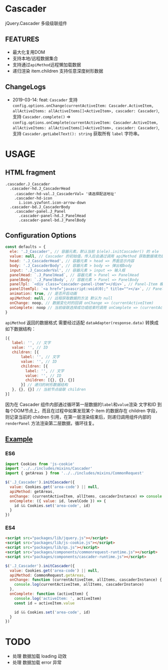 # Cascader

jQuery.Cascader 多级级联组件

## FEATURES

* 最大化复用DOM
* 支持本地/远程数据集合
* 支持通过`apiMethod`远程懒加载数据
* 递归渲染 item.children 支持任意深度树形数据

## ChangeLogs

+ 2019-03-14: feat: `Cascader` 支持 `config.options.onChange(currentActiveItem: Cascader.ActiveItem, allActiveItems: allActiveItems[]<ActiveItem>, cascader: Cascader)`, 支持 `Cascader.complete()` => `config.options.onComplete(currentActiveItem: Cascader.ActiveItem, allActiveItems: allActiveItems[]<ActiveItem>, cascader: Cascader)`, 支持 `Cascader.getLabelText(): string` 获取所有 `label` 字符串。


# USAGE

## HTML fragment

```pug
.cascader.J_Cascader
  .cascader-hd.J_CascaderHead
    .cascader-hd-val.J_CascaderVal= '请选择配送地址'
    .cascader-hd-icon
      i.icon.yzwfont.icon-arrow-down
  .cascader-bd.J_CascaderBody
    .cascader-panel.J_Panel
      .cascader-panel-hd.J_PanelHead
      .cascader-panel-bd.J_PanelBody
```

## Configuration Options

```js
const defaults = {
  ele: '.J_Cascader', // 容器元素，默认当前 $(ele).initCascader() 的 ele
  value: null, // Cascader 的初始值，传入后会通过调用 apiMethod 获取数据填充级联选择器容器内部 DOM
  head: '.J_CascaderHead', // 容器元素 > head => 界面显示内容
  body: '.J_CascaderBody', // 容器元素 > body => 弹出框body
  input: '.J_CascaderVal', // 容器元素 > input => 输入框
  panelHead: `.J_PanelHead`, // 容器元素 > Panel => PanelHead
  panelBody: `.J_PanelBody`, // 容器元素 > Panel => PanelBody
  panelTpl: `<div class="cascader-panel-item"></div>`, // Panel-Item 模版字符串
  panelItemTpl: `<a href="javascript:void(0);" title=""></a>`, // Panel-Item-Anchor 模版字符串
  animation: true, // 是否开启动画
  apiMethod: null, // 远程获取数据的方法 默认为 null
  onChange: noop, // 数据变化时的回调 onChange => (currentActiveItem)
  onComplete: noop // 当前级联选择成功或结束时调用 onComplete => (currentActiveItem: ActiveItem, allActiveItems: allActiveItems[]<ActiveItem>)
}
```

`apiMethod` 返回的数据格式 需要经过适配 `dataAdapter(response.data)` 转换成如下数据结构：

```js
[{
   label: '', // 文字
   value: '', // ID
   children: [{
       label: '', // 文字
       value: '', // ID
       children: [{
         label: '', // 文字
         value: '', // ID
         children: [{}, {}, {}]
       }] // 递归的树形数据结构
   }, {}, {}] // 当前节点级联 children
}]
```

因为在 Cascader 组件内部通过循环第一层数据的`label`和`value`渲染 文字和ID 到每个DOM节点上，而且在过程中如果发现某个 item 的数据存在 children 字段，则记录当前的 children 引用，在第一层渲染结束后，则递归调用组件内部的 `renderPanel` 方法渲染第二层数据，循环往复。

## [Example]('../../../pages/search/index.js')

### ES6
```js
import Cookies from 'js-cookie'
import '../../includes/mixins/Cascader'
import { getAreas } from '../../includes/mixins/CommonRequest'

$('.J_Cascader').initCascader({
  value: Cookies.get('area-code') || null,
  apiMethod: getAreas,
  onChange: (currentActiveItem, allItems, cascaderInstance) => console.log(currentActiveItem, allItems, cascaderInstance),
  onComplete: ({ value: id, levelCode }) => {
    id && Cookies.set('area-code', id)
  }
})
```

### ES4

```HTML
<script src="packages/lib/jquery.js"></script>
<script src="packages/lib/js-cookie.js"></script>
<script src="packages/lib/qs.js"></script>
<script src="packages/components/commonrequest-runtime.js"></script>
<script src="packages/components/cascader-runtime.js"></script>
```

```js
$('.J_Cascader').initCascader({
  value: Cookies.get('area-code') || null,
  apiMethod: CommonRequest.getAreas,
  onChange: function (currentActiveItem, allItems, cascaderInstance) {
    console.log(currentActiveItem, allItems, cascaderInstance)
  },
  onComplete: function (activeItem) {
    console.log('activeItem: ', activeItem)
    const id = activeItem.value

    id && Cookies.set('area-code', id)
  }
})
```

# TODO

* 处理 数据加载 loading 动效
* 处理 数据加载 error 异常
